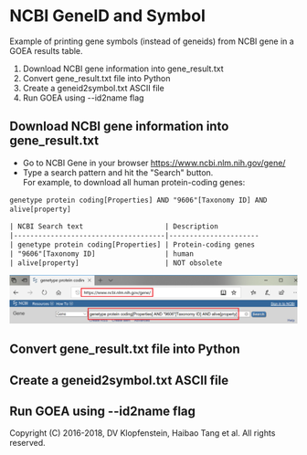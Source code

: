 # NCBI GeneID and Symbol
Example of printing gene symbols (instead of geneids) from NCBI gene in a GOEA results table.

1. Download NCBI gene information into gene_result.txt
2. Convert gene_result.txt file into Python 
3. Create a geneid2symbol.txt ASCII file
4. Run GOEA using --id2name flag

## Download NCBI gene information into gene_result.txt
 * Go to NCBI Gene in your browser https://www.ncbi.nlm.nih.gov/gene/
 * Type a search pattern and hit the "Search" button.    
   For example, to download all human protein-coding genes:
```
genetype protein coding[Properties] AND "9606"[Taxonomy ID] AND alive[property] 
```

    | NCBI Search text                    | Description
    |-------------------------------------|----------------------
    | genetype protein coding[Properties] | Protein-coding genes
    | "9606"[Taxonomy ID]                 | human
    | alive[property]                     | NOT obsolete

![NCBI Gene Search](doc/images/NCBI_gene_search.png)

## Convert gene_result.txt file into Python 
## Create a geneid2symbol.txt ASCII file
## Run GOEA using --id2name flag


Copyright (C) 2016-2018, DV Klopfenstein, Haibao Tang et al. All rights reserved.
